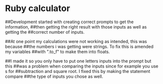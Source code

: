 <h1>Ruby calculator</h1>

##Development started with creating correct prompts to get the information,
##then getting the right result with those inputs as well as getting the
##correct number of inputs.

##At one point my calculations were not working as intended, this was because
##the numbers i was getting were strings. To fix this is amended my variables
##with ".to_f" to make them into floats.

##I made it so you only have to put one letters inputs into the prompt but this
##was a problem when comparing the inputs since for example you use s for
##subtraction and square root. I fixed this by making the statement compare
##the type of inputs you chose as well. 
